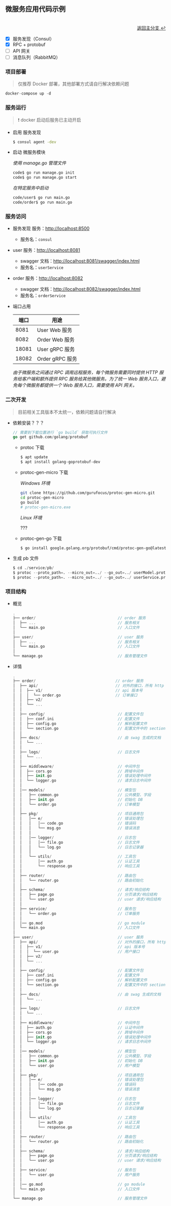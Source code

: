## 微服务应用代码示例

<br>

<div align="right">
    <a href="https://github.com/fmw666/microservice-code-sample/tree/master#-%E5%88%86%E6%94%AF%E8%AF%B4%E6%98%8E">返回主分支 ↩</a>
</div>

- [x] 服务发现（Consul）
- [x] RPC + protobuf
- [ ] API 网关
- [ ] 消息队列（RabbitMQ）

### 项目部署

> 仅推荐 Docker 部署，其他部署方式请自行解决依赖问题

```s
docker-compose up -d
```

### 服务运行

> ❗ docker 启动后服务已主动开启

+ 启用 服务发现

    ```sh
    $ consul agent -dev
    ```

+ 启动 微服务模块

    *使用 manage.go 管理文件*

    ```sh
    code$ go run manage.go init
    code$ go run manage.go start
    ```

    *在特定服务中启动*

    ```sh
    code/user$ go run main.go
    code/order$ go run main.go
    ```

### 服务访问

+ 服务发现 服务：<http://localhost:8500>
    + 服务名：`consul`

+ user 服务：<http://localhost:8081>
    + swagger 文档：<http://localhost:8081/swagger/index.html>
    + 服务名：`userService`

+ order 服务：<http://localhost:8082>
    + swagger 文档：<http://localhost:8082/swagger/index.html>
    + 服务名：`orderService`

+ 端口占用

    | 端口 | 用途 |
    | ---- | ---- |
    | 8081 | User Web 服务 |
    | 8082 | Order Web 服务 |
    | 18081 | User gRPC 服务 |
    | 18082 | Order gRPC 服务 |

    *由于微服务之间通过 RPC 调用远程服务，每个微服务需要同时提供 HTTP 服务给客户端和额外提供 RPC 服务给其他微服务。为了统一 Web 服务入口，避免每个微服务都提供一个 Web 服务入口，需要使用 API 网关。*

### 二次开发

> 目前相关工具版本不太统一，依赖问题请自行解决

+ 依赖安装？？？

    ```go
    // 需要到下载位置进行 `go build` 获取可执行文件
    go get github.com/golang/protobuf
    ```

    + protoc 下载

        ```sh
        $ apt update
        $ apt install golang-goprotobuf-dev
        ```

    + protoc-gen-micro 下载

        *Windows 环境*

        ```sh
        git clone https://github.com/gurufocus/protoc-gen-micro.git
        cd protoc-gen-micro
        go build
        # protoc-gen-micro.exe
        ```

        *Linux 环境*

        ???

    + protoc-gen-go 下载

        ```sh
        $ go install google.golang.org/protobuf/cmd/protoc-gen-go@latest
        ```

+ 生成 pb 文件

    ```s
    $ cd ./service/pb/
    $ protoc --proto_path=. --micro_out=../ --go_out=../ userModel.proto
    $ protoc --proto_path=. --micro_out=../ --go_out=../ userService.proto
    ```

### 项目结构

+ 概览

    ```swift
    .
    ├── order/                                    // order 服务
    │  ├── ...                                    // 服务相关
    │  └── main.go                                // 入口文件
    │
    ├── user/                                     // user 服务
    │  ├── ...                                    // 服务相关
    │  └── main.go                                // 入口文件
    │
    └── manage.go                                 // 服务管理文件
    ```

+ 详情

    ```swift
    .
    ├── order/                                   // order 服务
    │  ├── api/                                  // 对外的接口，所有 http 请求的入口
    │  │  ├── v1/                                // api 版本号
    │  │  │  └── order.go                        // 订单接口
    │  │  ├── v2/
    │  │  └── ...
    │  │
    │  ├── config/                                // 配置文件包
    │  │  ├── conf.ini                            // 配置文件
    │  │  ├── config.go                           // 解析配置文件
    │  │  └── section.go                          // 配置文件中的 section 定义为结构体
    │  │
    │  ├── docs/                                  // 由 swag 生成的文档
    │  │  └── ...
    │  │
    │  ├── logs/                                  // 日志文件
    │  │  └── ...
    │  │
    │  ├── middleware/                            // 中间件包
    │  │  ├── cors.go                             // 跨域中间件
    │  │  ├── init.go                             // 错误处理中间件
    │  │  └── logger.go                           // 请求日志中间件
    │  │
    │  │── models/                                // 模型包
    │  │   ├── common.go                          // 公共模型、字段
    │  │   ├── init.go                            // 初始化 DB
    │  │   └── order.go                           // 订单模型
    │  │
    │  ├── pkg/                                   // 项目通用包
    │  │   │── e/                                 // 错误处理包
    │  │   │   │── code.go                        // 错误码
    │  │   │   └── msg.go                         // 错误消息
    │  │   │
    │  │   │── logger/                            // 日志包
    │  │   │   │── file.go                        // 日志文件
    │  │   │   └── log.go                         // 日志记录器
    │  │   │
    │  │   └── utils/                             // 工具包
    │  │       │── auth.go                        // 认证工具
    │  │       └── response.go                    // 响应工具
    │  │
    │  ├── router/                                // 路由包
    │  │   └── router.go                          // 路由初始化
    │  │
    │  ├── schema/                                // 请求/响应结构
    │  │   ├── page.go                            // 分页请求/响应结构
    │  │   └── user.go                            // user 请求/响应结构
    │  │
    │  ├── service/                               // 服务包
    │  │   └── order.go                           // 订单服务
    │  │
    │  │── go.mod                                 // go module
    │  └── main.go                                // 入口文件
    │
    ├── user/                                     // user 服务
    │  ├── api/                                   // 对外的接口，所有 http 请求的入口
    │  │  ├── v1/                                 // api 版本号
    │  │  │  └── user.go                          // 用户接口
    │  │  ├── v2/
    │  │  └── ...
    │  │
    │  ├── config/                                // 配置文件包
    │  │  ├── conf.ini                            // 配置文件
    │  │  ├── config.go                           // 解析配置文件
    │  │  └── section.go                          // 配置文件中的 section 定义为结构体
    │  │
    │  ├── docs/                                  // 由 swag 生成的文档
    │  │  └── ...
    │  │
    │  ├── logs/                                  // 日志文件
    │  │  └── ...
    │  │
    │  ├── middleware/                            // 中间件包
    │  │  ├── auth.go                             // 认证中间件
    │  │  ├── cors.go                             // 跨域中间件
    │  │  ├── init.go                             // 错误处理中间件
    │  │  └── logger.go                           // 请求日志中间件
    │  │
    │  │── models/                                // 模型包
    │  │   ├── common.go                          // 公共模型、字段
    │  │   ├── init.go                            // 初始化 DB
    │  │   └── user.go                            // 用户模型
    │  │
    │  ├── pkg/                                   // 项目通用包
    │  │   │── e/                                 // 错误处理包
    │  │   │   │── code.go                        // 错误码
    │  │   │   └── msg.go                         // 错误消息
    │  │   │
    │  │   │── logger/                            // 日志包
    │  │   │   │── file.go                        // 日志文件
    │  │   │   └── log.go                         // 日志记录器
    │  │   │
    │  │   └── utils/                             // 工具包
    │  │       │── auth.go                        // 认证工具
    │  │       └── response.go                    // 响应工具
    │  │
    │  ├── router/                                // 路由包
    │  │   └── router.go                          // 路由初始化
    │  │
    │  ├── schema/                                // 请求/响应结构
    │  │   ├── page.go                            // 分页请求/响应结构
    │  │   └── user.go                            // user 请求/响应结构
    │  │
    │  ├── service/                               // 服务包
    │  │   └── user.go                            // 用户服务
    │  │
    │  │── go.mod                                 // go module
    │  └── main.go                                // 入口文件
    │
    └── manage.go                                 // 服务管理文件
    ```
